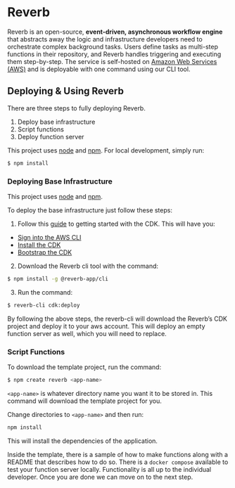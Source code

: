 # Reverb

Reverb is an open-source, **event-driven, asynchronous workflow engine** that abstracts away the logic and infrastructure developers need to orchestrate complex background tasks. Users define tasks as multi-step functions in their repository, and Reverb handles triggering and executing them step-by-step. The service is self-hosted on [Amazon Web Services (AWS)](https://aws.amazon.com/) and is deployable with one command using our CLI tool.

## Deploying & Using Reverb

There are three steps to fully deploying Reverb.

1. Deploy base infrastructure
2. Script functions
3. Deploy function server

This project uses [node](http://nodejs.org/) and [npm](https://www.npmjs.com/). For local development, simply run:

```sh
$ npm install
```

### Deploying Base Infrastructure

This project uses [node](http://nodejs.org/) and [npm](https://www.npmjs.com/).

To deploy the base infrastructure just follow these steps:

1. Follow this [guide](https://docs.aws.amazon.com/cdk/v2/guide/getting_started.html) to getting started with the CDK. This will have you:
   
- [Sign into the AWS CLI](https://docs.aws.amazon.com/cdk/v2/guide/getting_started.html#getting_started_auth)
- [Install the CDK](https://docs.aws.amazon.com/cdk/v2/guide/getting_started.html#getting_started_install)
- [Bootstrap the CDK](https://docs.aws.amazon.com/cdk/v2/guide/getting_started.html#getting_started_bootstrap)

2. Download the Reverb cli tool with the command:

```sh
$ npm install -g @reverb-app/cli
```

3. Run the command:

```sh
$ reverb-cli cdk:deploy
```

By following the above steps, the reverb-cli will download the Reverb’s CDK project and deploy it to your aws account. This will deploy an empty function server as well, which you will need to replace.

### Script Functions

To download the template project, run the command:

```sh
$ npm create reverb <app-name>
```
`<app-name>` is whatever directory name you want it to be stored in. This command will download the template project for you. 

Change directories to `<app-name>` and then run:

```sh
npm install
```

This will install the dependencies of the application.

Inside the template, there is a sample of how to make functions along with a README that describes how to do so. There is a `docker compose` available  to test your function server locally.  Functionality is all up to the individual developer. Once you are done we can move on to the next step.


